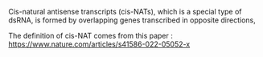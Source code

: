 Cis-natural antisense transcripts (cis-NATs), which is a special type of dsRNA, is formed by overlapping genes transcribed in opposite directions, 

The definition of cis-NAT comes from this paper : https://www.nature.com/articles/s41586-022-05052-x
